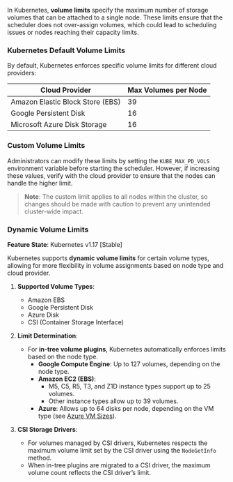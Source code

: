 
In Kubernetes, **volume limits** specify the maximum number of storage volumes that can be attached to a single node. These limits ensure that the scheduler does not over-assign volumes, which could lead to scheduling issues or nodes reaching their capacity limits.

### Kubernetes Default Volume Limits

By default, Kubernetes enforces specific volume limits for different cloud providers:

| Cloud Provider            | Max Volumes per Node |
|---------------------------|----------------------|
| Amazon Elastic Block Store (EBS) | 39                  |
| Google Persistent Disk           | 16                  |
| Microsoft Azure Disk Storage     | 16                  |

### Custom Volume Limits

Administrators can modify these limits by setting the `KUBE_MAX_PD_VOLS` environment variable before starting the scheduler. However, if increasing these values, verify with the cloud provider to ensure that the nodes can handle the higher limit.

> **Note**: The custom limit applies to all nodes within the cluster, so changes should be made with caution to prevent any unintended cluster-wide impact.

### Dynamic Volume Limits

**Feature State**: Kubernetes v1.17 [Stable]

Kubernetes supports **dynamic volume limits** for certain volume types, allowing for more flexibility in volume assignments based on node type and cloud provider.

1. **Supported Volume Types**:
   - Amazon EBS
   - Google Persistent Disk
   - Azure Disk
   - CSI (Container Storage Interface)

2. **Limit Determination**:
   - For **in-tree volume plugins**, Kubernetes automatically enforces limits based on the node type.
     - **Google Compute Engine**: Up to 127 volumes, depending on the node type.
     - **Amazon EC2 (EBS)**: 
       - M5, C5, R5, T3, and Z1D instance types support up to 25 volumes.
       - Other instance types allow up to 39 volumes.
     - **Azure**: Allows up to 64 disks per node, depending on the VM type (see [Azure VM Sizes](https://docs.microsoft.com/azure/virtual-machines/sizes)).

3. **CSI Storage Drivers**:
   - For volumes managed by CSI drivers, Kubernetes respects the maximum volume limit set by the CSI driver using the `NodeGetInfo` method.
   - When in-tree plugins are migrated to a CSI driver, the maximum volume count reflects the CSI driver’s limit.

